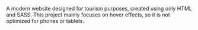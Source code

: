 A modern website designed for tourism purposes, created using only HTML and SASS.
This project mainly focuses on hover effects, so it is not optimized for phones or tablets.

